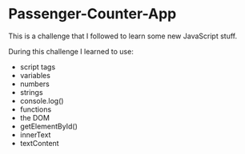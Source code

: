 # Passenger-Counter-App

This is a challenge that I followed to learn some new JavaScript stuff.

During this challenge I learned to use:
- script tags
- variables
- numbers
- strings
- console.log()
- functions
- the DOM
- getElementById()
- innerText
- textContent
